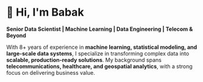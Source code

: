 # 👋 Hi, I'm Babak

**Senior Data Scientist | Machine Learning | Data Engineering | Telecom & Beyond**

With 8+ years of experience in **machine learning, statistical modeling, and large-scale data systems**, I specialize in transforming complex data into **scalable, production-ready solutions**. My background spans **telecommunications, healthcare, and geospatial analytics**, with a strong focus on delivering business value.
